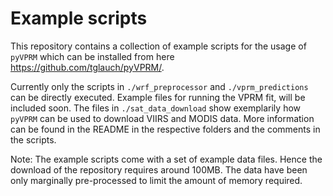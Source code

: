 # Example scripts
This repository contains a collection of example scripts for the usage of ```pyVPRM``` which can be installed from here 
https://github.com/tglauch/pyVPRM/.

Currently only the scripts in ```./wrf_preprocessor``` and ```./vprm_predictions``` can be directly executed. Example files for running the VPRM fit, will be included soon. The files in ```./sat_data_download``` show exemplarily how ```pyVPRM``` can be used to download VIIRS and MODIS data. More information can be found in the README in the respective folders and the comments in the scripts. 

Note: The example scripts come with a set of example data files. Hence the download of the repository requires around 100MB. The data have been only marginally pre-processed to limit the amount of memory required.
